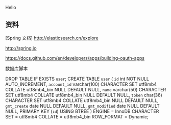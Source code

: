 Hello

## 资料
[Spring 文档]
http://elasticsearch.cn/explore

http://spring.io

https://docs.github.com/en/developers/apps/building-oauth-apps

数据库脚本

DROP TABLE IF EXISTS `user`;
CREATE TABLE `user`  (
`id` int NOT NULL AUTO_INCREMENT,
`account_id` varchar(100) CHARACTER SET utf8mb4 COLLATE utf8mb4_bin NULL DEFAULT NULL,
`name` varchar(50) CHARACTER SET utf8mb4 COLLATE utf8mb4_bin NULL DEFAULT NULL,
`token` char(36) CHARACTER SET utf8mb4 COLLATE utf8mb4_bin NULL DEFAULT NULL,
`gmt_create` date NULL DEFAULT NULL,
`gmt_modified` date NULL DEFAULT NULL,
PRIMARY KEY (`id`) USING BTREE
) ENGINE = InnoDB CHARACTER SET = utf8mb4 COLLATE = utf8mb4_bin ROW_FORMAT = Dynamic;
